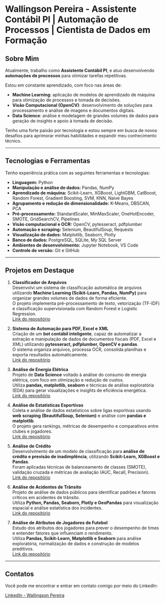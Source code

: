 # Wallingson Pereira - Assistente Contábil Pl | Automação de Processos | Cientista de Dados em Formação

## Sobre Mim

Atualmente, trabalho como **Assistente Contábil Pl**, e atuo desenvolvendo **automações de processos** para otimizar tarefas repetitivas.

Estou em constante aprendizado, com foco nas áreas de:

- **Machine Learning**: aplicação de modelos de aprendizado de máquina para otimização de processos e tomada de decisões.
- **Visão Computacional (OpenCV)**: desenvolvimento de soluções para processamento e análise de imagens e documentos digitais.
- **Data Science**: análise e modelagem de grandes volumes de dados para geração de insights e apoio à tomada de decisão.

Tenho uma forte paixão por tecnologia e estou sempre em busca de novos desafios para aprimorar minhas habilidades e expandir meu conhecimento técnico.

---

## Tecnologias e Ferramentas

Tenho experiência prática com as seguintes ferramentas e tecnologias:

- **Linguagem:** Python  
- **Manipulação e análise de dados:** Pandas, NumPy  
- **Aprendizado de máquina:** Scikit-Learn, XGBoost, LightGBM, CatBoost, Random Forest, Gradient Boosting, SVM, KNN, Naive Bayes  
- **Agrupamento e redução de dimensionalidade:** K-Means, DBSCAN, PCA  
- **Pré-processamento:** StandardScaler, MinMaxScaler, OneHotEncoder, SMOTE, GridSearchCV, Pipelines  
- **Visão computacional e OCR:** OpenCV, pytesseract, pdfplumber  
- **Automação e scraping:** Selenium, BeautifulSoup, Requests  
- **Visualização de dados:** Matplotlib, Seaborn, Plotly  
- **Banco de dados:** PostgreSQL, SQLite, My SQL Server  
- **Ambientes de desenvolvimento:** Jupyter Notebook, VS Code  
- **Controle de versão:** Git e GitHub 

---

## Projetos em Destaque

1. **Classificador de Arquivos**  
   Desenvolvi um sistema de classificação automática de arquivos utilizando **Machine Learning (Scikit-Learn, Pandas, NumPy)** para organizar grandes volumes de dados de forma eficiente.  
   O projeto implementa pré-processamento de texto, vetorização (TF-IDF) e classificação supervisionada com Random Forest e Logistic Regression.  
   [Link do repositório](https://github.com/wallingson12/Projeto_aplicado-Data-science-e-Machine-Learning)

2. **Sistema de Automação para PDF, Excel e XML**  
   Criação de um **bot contábil inteligente**, capaz de automatizar a extração e manipulação de dados de documentos fiscais (PDF, Excel e XML) utilizando **pytesseract, pdfplumber, OpenCV e pandas**.  
   O sistema organiza arquivos, processa OCR, consolida planilhas e exporta resultados automaticamente.  
   [Link do repositório](https://github.com/wallingson12/Account_bot)

3. **Análise de Energia Elétrica**  
   Projeto de **Data Science** voltado à análise do consumo de energia elétrica, com foco em otimização e redução de custos.  
   Utiliza **pandas, matplotlib, seaborn** e técnicas de análise exploratória (EDA) para gerar visualizações e insights de eficiência energética.  
   [Link do repositório](https://github.com/wallingson12/Data-science_Desafio_Pos)

4. **Análise de Estatísticas Esportivas**  
   Coleta e análise de dados estatísticos sobre ligas esportivas usando **web scraping (BeautifulSoup, Selenium)** e análise com **pandas e matplotlib**.  
   O projeto gera rankings, métricas de desempenho e comparativos entre clubes e jogadores.  
   [Link do repositório](https://github.com/wallingson12/web_scrapping_top_ligas)

5. **Análise de Crédito**  
   Desenvolvimento de um modelo de classificação para **análise de crédito e previsão de inadimplência**, utilizando **Scikit-Learn, XGBoost e Pandas**.  
   Foram aplicadas técnicas de balanceamento de classes (SMOTE), validação cruzada e métricas de avaliação (AUC, Recall, Precision).  
   [Link do repositório](https://github.com/wallingson12/ML_analise_credito)

6. **Análise de Acidentes de Trânsito**  
   Projeto de análise de dados públicos para identificar padrões e fatores críticos em acidentes de trânsito.  
   Utiliza **Python, Pandas, Seaborn, Plotly e GeoPandas** para visualização espacial e análise estatística dos incidentes.  
   [Link do repositório](https://github.com/wallingson12/An-lise-acidentes-de-tr-nsito/tree/main)

7. **Análise de Atributos de Jogadores de Futebol**  
   Estudo dos atributos dos jogadores para prever o desempenho de times e entender fatores que influenciam o rendimento.  
   Utiliza **Pandas, Scikit-Learn, Matplotlib e Seaborn** para análise exploratória, normalização de dados e construção de modelos preditivos.  
   [Link do repositório](https://github.com/wallingson12/An-lise-atributos-de-jogadores/tree/main)

---

## Contatos

Você pode me encontrar e entrar em contato comigo por meio do LinkedIn:

[LinkedIn - Wallingson Pereira](https://www.linkedin.com/in/wallingson-pereira-47a35a1a9/)

